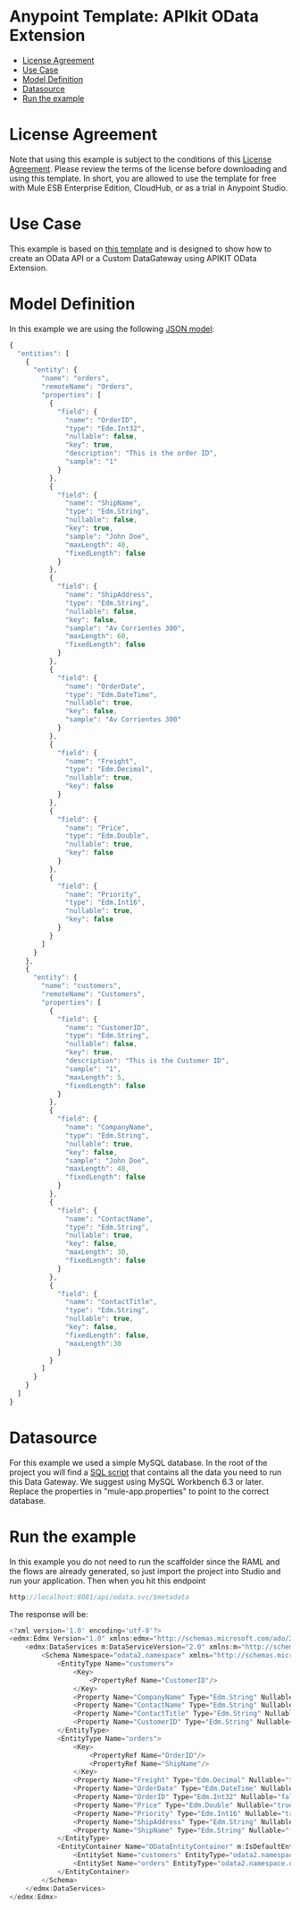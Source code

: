 
# Anypoint Template: APIkit OData Extension

+ [License Agreement](#licenseagreement)
+ [Use Case](#usecase)
+ [Model Definition](#model)
+ [Datasource](#datasource)
+ [Run the example](#run)

# License Agreement <a name="licenseagreement"/>
Note that using this example is subject to the conditions of this [License Agreement](AnypointTemplateLicense.pdf).
Please review the terms of the license before downloading and using this template. In short, you are allowed to use the template for free with Mule ESB Enterprise Edition, CloudHub, or as a trial in Anypoint Studio.

# Use Case <a name="usecase"/>

This example is based on [this template](https://github.com/mulesoft/apikit-odata-template) and is designed to show how to create an OData API or a Custom DataGateway using APIKIT OData Extension.

# Model Definition <a name="model"/>

In this example we are using the following [JSON model](/src/main/api/model.json):


```javascript
{
  "entities": [
    {
      "entity": {
        "name": "orders",
        "remoteName": "Orders",
        "properties": [
          {
            "field": {
              "name": "OrderID",
              "type": "Edm.Int32",
              "nullable": false,
              "key": true,
              "description": "This is the order ID",
              "sample": "1"
            }
          },
          {
            "field": {
              "name": "ShipName",
              "type": "Edm.String",
              "nullable": false,
              "key": true,
              "sample": "John Doe",
              "maxLength": 40,
			  "fixedLength": false
            }
          },
          {
            "field": {
              "name": "ShipAddress",
              "type": "Edm.String",
              "nullable": false,
              "key": false,
              "sample": "Av Corrientes 300",
              "maxLength": 60,
			  "fixedLength": false
            }
          },
          {
            "field": {
              "name": "OrderDate",
              "type": "Edm.DateTime",
              "nullable": true,
              "key": false,
              "sample": "Av Corrientes 300"
            }
          },
          {
            "field": {
              "name": "Freight",
              "type": "Edm.Decimal",
              "nullable": true,
              "key": false
            }
          },
          {
            "field": {
              "name": "Price",
              "type": "Edm.Double",
              "nullable": true,
              "key": false
            }
          },
          {
            "field": {
              "name": "Priority",
              "type": "Edm.Int16",
              "nullable": true,
              "key": false
            }
          }
        ]
      }
    },
    {
      "entity": {
        "name": "customers",
        "remoteName": "Customers",
        "properties": [
          {
            "field": {
              "name": "CustomerID",
              "type": "Edm.String",
              "nullable": false,
              "key": true,
              "description": "This is the Customer ID",
              "sample": "1",
              "maxLength": 5,
              "fixedLength": false
            }
          },
          {
            "field": {
              "name": "CompanyName",
              "type": "Edm.String",
              "nullable": true,
              "key": false,
              "sample": "John Doe",
              "maxLength": 40,
			  "fixedLength": false
            }
          },
          {
            "field": {
              "name": "ContactName",
              "type": "Edm.String",
              "nullable": true,
              "key": false,
              "maxLength": 30,
			  "fixedLength": false
            }
          },
          {
            "field": {
              "name": "ContactTitle",
              "type": "Edm.String",
              "nullable": true,
              "key": false,
			  "fixedLength": false,
			  "maxLength":30
            }
          }
        ]
      }
    }
  ]
}
```
# Datasource <a name="datasource"/>

For this example we used a simple MySQL database. In the root of the project you will find a [SQL script](example.sql) that contains all the data you need to run this Data Gateway.
We suggest using MySQL Workbench 6.3 or later. Replace the properties in "mule-app.properties" to point to the correct database. 

# Run the example <a name="run"/>

In this example you do not need to run the scaffolder since the RAML and the flows are already generated, so just import the project into Studio and run your application. Then when you hit this endpoint 
```javascript
http://localhost:8081/api/odata.svc/$metadata
```
The response will be: 
```javascript
<?xml version='1.0' encoding='utf-8'?>
<edmx:Edmx Version="1.0" xmlns:edmx="http://schemas.microsoft.com/ado/2007/06/edmx">
    <edmx:DataServices m:DataServiceVersion="2.0" xmlns:m="http://schemas.microsoft.com/ado/2007/08/dataservices/metadata">
        <Schema Namespace="odata2.namespace" xmlns="http://schemas.microsoft.com/ado/2008/09/edm">
            <EntityType Name="customers">
                <Key>
                    <PropertyRef Name="CustomerID"/>
                </Key>
                <Property Name="CompanyName" Type="Edm.String" Nullable="true" MaxLength="40" FixedLength="false"/>
                <Property Name="ContactName" Type="Edm.String" Nullable="true" MaxLength="30" FixedLength="false"/>
                <Property Name="ContactTitle" Type="Edm.String" Nullable="true" MaxLength="30" FixedLength="false"/>
                <Property Name="CustomerID" Type="Edm.String" Nullable="false" MaxLength="5" FixedLength="false"/>
            </EntityType>
            <EntityType Name="orders">
                <Key>
                    <PropertyRef Name="OrderID"/>
                    <PropertyRef Name="ShipName"/>
                </Key>
                <Property Name="Freight" Type="Edm.Decimal" Nullable="true"/>
                <Property Name="OrderDate" Type="Edm.DateTime" Nullable="true"/>
                <Property Name="OrderID" Type="Edm.Int32" Nullable="false"/>
                <Property Name="Price" Type="Edm.Double" Nullable="true"/>
                <Property Name="Priority" Type="Edm.Int16" Nullable="true"/>
                <Property Name="ShipAddress" Type="Edm.String" Nullable="false" MaxLength="60" FixedLength="false"/>
                <Property Name="ShipName" Type="Edm.String" Nullable="false" MaxLength="40" FixedLength="false"/>
            </EntityType>
            <EntityContainer Name="ODataEntityContainer" m:IsDefaultEntityContainer="true">
                <EntitySet Name="customers" EntityType="odata2.namespace.customers"/>
                <EntitySet Name="orders" EntityType="odata2.namespace.orders"/>
            </EntityContainer>
        </Schema>
    </edmx:DataServices>
</edmx:Edmx>
```